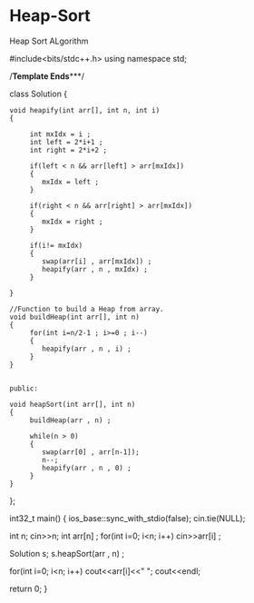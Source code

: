 # Heap-Sort
Heap Sort ALgorithm

#include<bits/stdc++.h>
using namespace std;

/****************************Template Ends*******************************/
 
 
<!--  // Don't let the worst get the best of you  -->


 class Solution
{
<!--     // public: -->
<!--     //Heapify function to maintain heap property. -->
    void heapify(int arr[], int n, int i)  
    {
<!--       // Your Code Here -->
         int mxIdx = i ;
         int left = 2*i+1 ;
         int right = 2*i+2 ;

         if(left < n && arr[left] > arr[mxIdx])
         {
            mxIdx = left ;
         }

         if(right < n && arr[right] > arr[mxIdx])
         {
            mxIdx = right ;
         }
         
         if(i!= mxIdx)
         {
            swap(arr[i] , arr[mxIdx]) ;
            heapify(arr , n , mxIdx) ;
         }
         
    }

<!--     // public -->
    //Function to build a Heap from array.
    void buildHeap(int arr[], int n)  
    { 
         for(int i=n/2-1 ; i>=0 ; i--)
         {
            heapify(arr , n , i) ;
         }
    }

    
    public:
<!--     //Function to sort an array using Heap Sort. -->
    void heapSort(int arr[], int n)
    {
         buildHeap(arr , n) ;

         while(n > 0)
         {
            swap(arr[0] , arr[n-1]);
            n--;
            heapify(arr , n , 0) ;
         }
    }
};

 
int32_t main()  {
 ios_base::sync_with_stdio(false);
  cin.tie(NULL);

  int n; cin>>n;
  int arr[n] ;
  for(int i=0; i<n; i++)
   cin>>arr[i] ;

  Solution s; 
  s.heapSort(arr , n) ;

  for(int i=0; i<n; i++)
   cout<<arr[i]<<" ";
   cout<<endl;
 
return 0;
}

